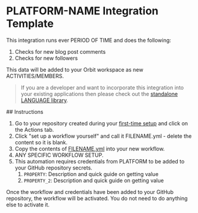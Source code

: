 # PLATFORM-NAME Integration Template

<!-- Summary -->

This integration runs ever PERIOD OF TIME and does the following:

1. Checks for new blog post comments
2. Checks for new followers

This data will be added to your Orbit workspace as new ACTIVITIES/MEMBERS.

> If you are a developer and want to incorporate this integration into your existing applications then please check out the [standalone LANGUAGE library](#).

## Instructions

1. Go to your repository created during your [first-time setup](./first-time-setup.md) and click on the Actions tab.
2. Click "set up a workflow yourself" and call it FILENAME.yml - delete the content so it is blank.
3. Copy the contents of [FILENAME.yml](#) into your new workflow.
4. ANY SPECIFIC WORKFLOW SETUP.
5. This automation requires credentials from PLATFORM to be added to your GitHub repository secrets.
    1. `PROPERTY`: Description and quick guide on getting value
    2. `PROPERTY_2`: Description and quick guide on getting value

Once the workflow and credentials have been added to your GitHub repository, the workflow will be activated. You do not need to do anything else to activate it.
